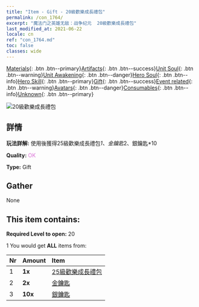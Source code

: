 ```yaml
---
title: "Item - Gift - 20級歡樂成長禮包"
permalink: /con_1764/
excerpt: "魔法门之英雄无敌：战争纪元  20級歡樂成長禮包"
last_modified_at: 2021-06-22
locale: cn
ref: "con_1764.md"
toc: false
classes: wide
---
```

 [Materials](/ItemsCN/){: .btn .btn--primary}[Artifacts](/ItemsCN/Artifacts/){: .btn .btn--success}[Unit Soul](/ItemsCN/UnitSoul/){: .btn .btn--warning}[Unit Awakening](/ItemsCN/UnitAwakening/){: .btn .btn--danger}[Hero Soul](/ItemsCN/HeroSoul/){: .btn .btn--info}[Hero Skill](/ItemsCN/HeroSkill/){: .btn .btn--primary}[Gift](/ItemsCN/Gift/){: .btn .btn--success}[Event related](/ItemsCN/Events/){: .btn .btn--warning}[Avatars](/ItemsCN/Avatars/){: .btn .btn--danger}[Consumables](/ItemsCN/Consumables/){: .btn .btn--info}[Unknown](/ItemsCN/Unknown/){: .btn .btn--primary}

 ![20級歡樂成長禮包](/images/t/i_907219.png)

## 詳情
 **玩法詳解:** 使用後獲得25級歡樂成長禮包*1、金鑰匙*2、銀鑰匙*10

 **Quality:** <span style="color: #DA70D6">OK</span>

 **Type:** Gift

## Gather

  None

## This item contains:

 **Required Level to open:** 20

 1 You would get **ALL** items  from:

  | Nr | Amount |     Item    |
  |:---|:-------|:------------|
  | 1 |  **1x** | [25級歡樂成長禮包](/cn/Items/con_1765/) |  | 
  | 2 |  **2x** | [金鑰匙](/cn/Items/con_783/) |  | 
  | 3 |  **10x** | [銀鑰匙](/cn/Items/con_693/) |  | 
